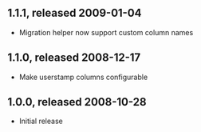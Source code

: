 ## 1.1.1, released 2009-01-04
  - Migration helper now support custom column names

## 1.1.0, released 2008-12-17
  - Make userstamp columns configurable

## 1.0.0, released 2008-10-28
  - Initial release
